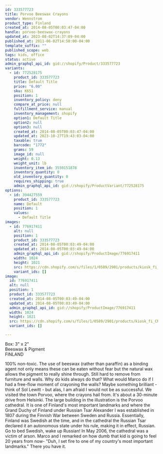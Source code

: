 ```yaml
---
id: 333577723
title: Porvoo Beeswax Crayons
vendor: Wennstrom
product_type: Finland
created_at: 2014-08-05T00:03:47-04:00
handle: porvoo-beeswax-crayons
updated_at: 2023-08-02T14:37:09-04:00
published_at: 2011-06-02T14:50:00-04:00
template_suffix: ""
published_scope: web
tags: kids, office
status: active
admin_graphql_api_id: gid://shopify/Product/333577723
variants:
  - id: 772528175
    product_id: 333577723
    title: Default Title
    price: "6.00"
    sku: K651
    position: 1
    inventory_policy: deny
    compare_at_price: null
    fulfillment_service: manual
    inventory_management: shopify
    option1: Default Title
    option2: null
    option3: null
    created_at: 2014-08-05T00:03:47-04:00
    updated_at: 2023-10-27T19:43:03-04:00
    taxable: true
    barcode: "1772"
    grams: 59
    image_id: null
    weight: 0.13
    weight_unit: lb
    inventory_item_id: 3550151878
    inventory_quantity: 0
    old_inventory_quantity: 0
    requires_shipping: true
    admin_graphql_api_id: gid://shopify/ProductVariant/772528175
options:
  - id: 394427559
    product_id: 333577723
    name: Default
    position: 1
    values:
      - Default Title
images:
  - id: 776917411
    alt: null
    position: 1
    product_id: 333577723
    created_at: 2014-08-05T00:03:49-04:00
    updated_at: 2014-08-05T00:03:49-04:00
    admin_graphql_api_id: gid://shopify/ProductImage/776917411
    width: 1024
    height: 1021
    src: https://cdn.shopify.com/s/files/1/0589/2901/products/kiosk_fi_CRAYONS_1.jpeg?v=1407211429
    variant_ids: []
image:
  id: 776917411
  alt: null
  position: 1
  product_id: 333577723
  created_at: 2014-08-05T00:03:49-04:00
  updated_at: 2014-08-05T00:03:49-04:00
  admin_graphql_api_id: gid://shopify/ProductImage/776917411
  width: 1024
  height: 1021
  src: https://cdn.shopify.com/s/files/1/0589/2901/products/kiosk_fi_CRAYONS_1.jpeg?v=1407211429
  variant_ids: []

---
```


Box: 3" x 2"  
Beeswax & Pigment  
FINLAND

100% non-toxic. The use of beeswax (rather than paraffin) as a binding agent not only means these can be eaten without fear but the natural wax allows the pigment to really shine through. Still hard to remove from furniture and walls. Why do kids always do that? What would Marco do if I had a free-flow moment of crayoning the walls? Maybe something brilliant - think of Sol Lewitt - but alas, I am afraid I would not be as successful. We visited the town Porvoo, where the crayons hail from. It's about a 30-minute drive from Helsinki. The large building in the illustration is the Porvoo cathedral. It is one of Finland's most important landmarks and where the Grand Duchy of Finland under Russian Tsar Alexander I was established in 1807 during the Finnish War between Sweden and Russia. Essentially, Finland was Swedish at the time, and in the cathedral the Russian Tsar declared it an autonomous state under his rule, making it in effect, Russian. Go to bed Swedish, wake up Russian! In May 2006, the cathedral was a victim of arson. Marco and I remarked on how dumb that kid is going to feel 20 years from now\- "Duh, I set fire to one of my country's most important landmarks." There you have it.